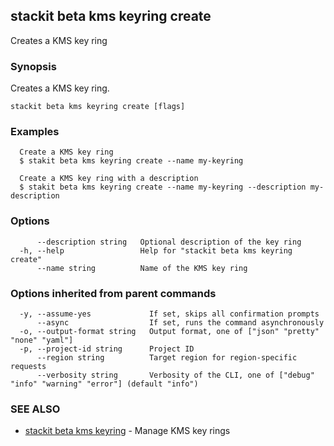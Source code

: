 ## stackit beta kms keyring create

Creates a KMS key ring

### Synopsis

Creates a KMS key ring.

```
stackit beta kms keyring create [flags]
```

### Examples

```
  Create a KMS key ring
  $ stakit beta kms keyring create --name my-keyring

  Create a KMS key ring with a description
  $ stakit beta kms keyring create --name my-keyring --description my-description
```

### Options

```
      --description string   Optional description of the key ring
  -h, --help                 Help for "stackit beta kms keyring create"
      --name string          Name of the KMS key ring
```

### Options inherited from parent commands

```
  -y, --assume-yes             If set, skips all confirmation prompts
      --async                  If set, runs the command asynchronously
  -o, --output-format string   Output format, one of ["json" "pretty" "none" "yaml"]
  -p, --project-id string      Project ID
      --region string          Target region for region-specific requests
      --verbosity string       Verbosity of the CLI, one of ["debug" "info" "warning" "error"] (default "info")
```

### SEE ALSO

* [stackit beta kms keyring](./stackit_beta_kms_keyring.md)	 - Manage KMS key rings

